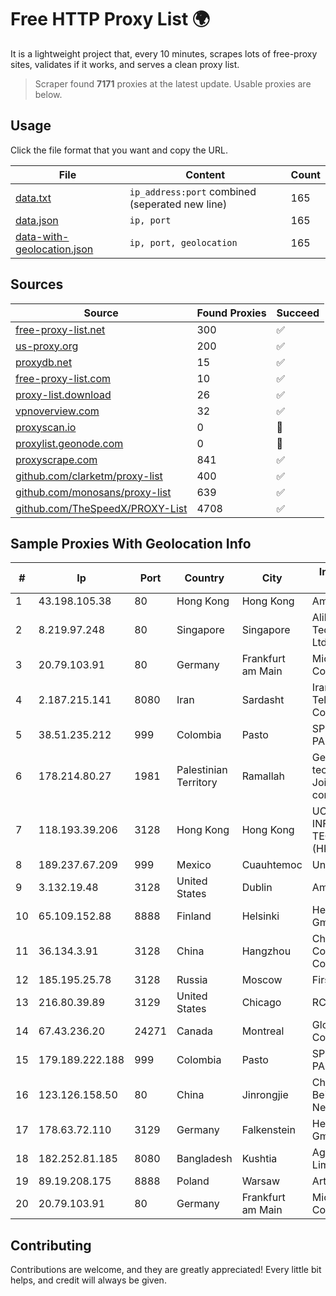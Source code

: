 
# Free HTTP Proxy List 🌍

It is a lightweight project that, every 10 minutes, scrapes lots of free-proxy sites, validates if it works, and serves a clean proxy list.


> Scraper found **7171** proxies at the latest update. Usable proxies are below.

## Usage

Click the file format that you want and copy the URL.


|File|Content|Count|
|----|-------|-----|
|[data.txt](https://raw.githubusercontent.com/themiralay/Proxy-List-World/master/data.txt)|`ip_address:port` combined (seperated new line)|165|
|[data.json](https://raw.githubusercontent.com/themiralay/Proxy-List-World/master/data.json)|`ip, port`|165|
|[data-with-geolocation.json](https://raw.githubusercontent.com/themiralay/Proxy-List-World/master/data-with-geolocation.json)|`ip, port, geolocation`|165|

## Sources

|Source|Found Proxies|Succeed|
|------|-------------|-------|
|[free-proxy-list.net](https://free-proxy-list.net)|300|✅|
|[us-proxy.org](https://www.us-proxy.org)|200|✅|
|[proxydb.net](http://proxydb.net)|15|✅|
|[free-proxy-list.com](https://free-proxy-list.com/?page=&port=&type%5B%5D=http&type%5B%5D=https&up_time=0&search=Search)|10|✅|
|[proxy-list.download](https://www.proxy-list.download/HTTP)|26|✅|
|[vpnoverview.com](https://vpnoverview.com/privacy/anonymous-browsing/free-proxy-servers)|32|✅|
|[proxyscan.io](https://www.proxyscan.io)|0|🚫|
|[proxylist.geonode.com](https://proxylist.geonode.com/api/proxy-list?limit=300&page=1&sort_by=lastChecked&sort_type=desc&protocols=http,https)|0|🚫|
|[proxyscrape.com](https://api.proxyscrape.com/v2/?request=displayproxies&protocol=http&timeout=10000&country=all&ssl=all&anonymity=all)|841|✅|
|[github.com/clarketm/proxy-list](https://raw.githubusercontent.com/clarketm/proxy-list/master/proxy-list-raw.txt)|400|✅|
|[github.com/monosans/proxy-list](https://raw.githubusercontent.com/monosans/proxy-list/main/proxies/http.txt)|639|✅|
|[github.com/TheSpeedX/PROXY-List](https://raw.githubusercontent.com/TheSpeedX/PROXY-List/master/http.txt)|4708|✅|


## Sample Proxies With Geolocation Info

|#|Ip|Port|Country|City|Internet Service Provider|
|-|--|----|-------|----|-------------------------|
|1|43.198.105.38|80|Hong Kong|Hong Kong|Amazon.com, Inc.|
|2|8.219.97.248|80|Singapore|Singapore|Alibaba (US) Technology Co., Ltd.|
|3|20.79.103.91|80|Germany|Frankfurt am Main|Microsoft Corporation|
|4|2.187.215.141|8080|Iran|Sardasht|Iran Telecommunication Company PJS|
|5|38.51.235.212|999|Colombia|Pasto|SP SISTEMAS PALACIOS LTDA|
|6|178.214.80.27|1981|Palestinian Territory|Ramallah|Gemzo information technology Private Joint-Stock company|
|7|118.193.39.206|3128|Hong Kong|Hong Kong|UCLOUD INFORMATION TECHNOLOGY (HK) LIMITED|
|8|189.237.67.209|999|Mexico|Cuauhtemoc|Uninet S.A. de C.V.|
|9|3.132.19.48|3128|United States|Dublin|Amazon.com, Inc.|
|10|65.109.152.88|8888|Finland|Helsinki|Hetzner Online GmbH|
|11|36.134.3.91|3128|China|Hangzhou|China Mobile Communications Corporation|
|12|185.195.25.78|3128|Russia|Moscow|First Server Limited|
|13|216.80.39.89|3129|United States|Chicago|RCN|
|14|67.43.236.20|24271|Canada|Montreal|GloboTech Communications|
|15|179.189.222.188|999|Colombia|Pasto|SP SISTEMAS PALACIOS LTDA|
|16|123.126.158.50|80|China|Jinrongjie|China Unicom Beijing Province Network|
|17|178.63.72.110|3129|Germany|Falkenstein|Hetzner Online GmbH|
|18|182.252.81.185|8080|Bangladesh|Kushtia|Agni Systems Limited|
|19|89.19.208.175|8888|Poland|Warsaw|Artnet Sp. z o.o.|
|20|20.79.103.91|80|Germany|Frankfurt am Main|Microsoft Corporation|



## Contributing

Contributions are welcome, and they are greatly appreciated! Every
little bit helps, and credit will always be given.

